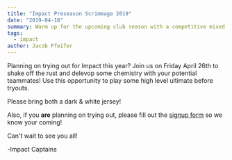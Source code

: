 ```yaml
---
title: "Impact Preseason Scrimmage 2019"
date: "2019-04-18"
summary: Warm up for the upcoming club season with a competitive mixed scrimmage
tags:
  - impact
author: Jacob Pfeifer
---
```


Planning on trying out for Impact this year? Join us on Friday April 26th to shake off the rust and delevop some chemistry with your potential teammates! Use this opportunity to play some high level ultimate before tryouts.

Please bring both a dark & white jersey!

Also, if you **are** planning on trying out, please fill out the [signup form](https://forms.gle/ZCGQaXdkjPHGCNh9A) so we know your coming!

Can't wait to see you all!

-Impact Captains


